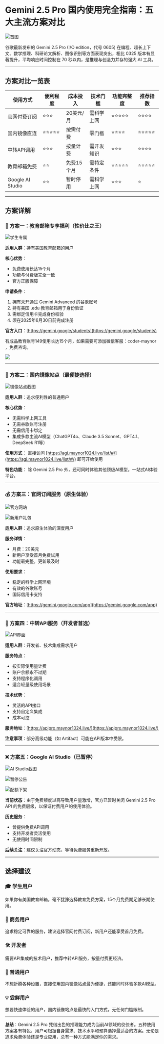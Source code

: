 # **Gemini 2.5 Pro 国内使用完全指南：五大主流方案对比**

![首图](https://restname.oss-cn-hangzhou.aliyuncs.com/202506161840056.jpeg)

谷歌最新发布的 Gemini 2.5 Pro (I/O edition，代号 0605) 在编程、超长上下文、数学推理、科研论文解析、图像识别等方面表现突出，相比 0325 版本有显著提升，平均响应时间控制在 70 秒以内，是推理与创造力并存的强大 AI 工具。

---

## **方案对比一览表**

| 使用方式             | 便利程度  | 成本投入   | 技术门槛  | 功能完整度 | 推荐指数  |
| ---------------- | ----- | ------ | ----- | ----- | ----- |
| 官网付费订阅           | ⭐⭐⭐   | 20美元/月 | 需科学上网 | ⭐⭐⭐⭐⭐ | ⭐⭐⭐⭐  |
| 国内镜像直连           | ⭐⭐⭐⭐⭐ | 按需付费   | 零门槛   | ⭐⭐⭐⭐  | ⭐⭐⭐⭐⭐ |
| 中转API调用          | ⭐⭐⭐   | 按量计费   | 需开发知识 | ⭐⭐⭐   | ⭐⭐⭐⭐  |
| 教育邮箱免费           | ⭐⭐    | 免费15个月 | 需特定条件 | ⭐⭐⭐⭐⭐ | ⭐⭐⭐⭐⭐ |
| Google AI Studio | ⭐⭐    | 暂时停用   | 需科学上网 | ⭐⭐⭐   | ⭐     |

---

## **方案详解**

### **🎯 方案一：教育邮箱专享福利（性价比之王）**

![学生专属](https://restname.oss-cn-hangzhou.aliyuncs.com/202506161840042.jpeg)

**适用人群**：持有美国教育邮箱的用户

**核心优势**：

* 免费使用长达15个月
* 功能与付费版完全一致
* 官方正版保障

**申请条件**：

1. 拥有未开通过 Gemini Advanced 的谷歌账号
2. 持有美国 .edu 教育邮箱用于身份验证
3. 需绑定信用卡完成身份校验
4. 须在2025年6月30日前完成注册

**官方入口**：[https://gemini.google/students](https://gemini.google/students)

有成品教育账号149使用长达15个月，如果需要可添加微信客服：coder-maynor ，免费咨询。

![](https://files.mdnice.com/user/21037/2bdc89d0-7537-413b-b6d5-1c159a306379.jpg)

---

### **🚀 方案二：国内镜像站点（最便捷选择）**

![镜像站点截图](https://restname.oss-cn-hangzhou.aliyuncs.com/202506161840045.jpeg)

**适用人群**：追求便利性的普通用户

**核心优势**：

* 无需科学上网工具
* 无需谷歌账号注册
* 无需信用卡绑定
* 集成多款主流AI模型（ChatGPT4o、Claude 3.5 Sonnet、GPT4.1、DeepSeek R1等）

**使用方式**：
直接访问 [https://agi.maynor1024.live/list/#/](https://agi.maynor1024.live/list/#/) 即可开始使用

**特色功能**：
除 Gemini 2.5 Pro 外，还可同时体验其他顶级AI模型，一站式AI体验平台。

---

### **💰 方案三：官网订阅服务（原生体验）**

![官方网站](https://restname.oss-cn-hangzhou.aliyuncs.com/202506161840027.jpeg)

![新用户礼包](https://restname.oss-cn-hangzhou.aliyuncs.com/202506161840034.jpeg)

**适用人群**：追求原生体验的深度用户

**服务详情**：

* 月费：20美元
* 新用户享受首月免费试用
* 功能最完整，更新最及时

**使用要求**：

* 稳定的科学上网环境
* 有效的谷歌账号
* 国际信用卡支持

**官方地址**：[https://gemini.google.com/app](https://gemini.google.com/app)

---

### **🔧 方案四：中转API服务（开发者首选）**

![API界面](https://restname.oss-cn-hangzhou.aliyuncs.com/202506161840084.png)

**适用人群**：开发者、技术集成需求用户

**服务特点**：

* 按实际使用量计费
* 账户余额永不过期
* 支持程序化调用
* 适合轻量级使用场景

**技术优势**：

* 灵活的API接口
* 支持自定义集成
* 成本可控

**服务地址**：[https://apipro.maynor1024.live/](https://apipro.maynor1024.live/)

**注意事项**：部分高级功能（如 Artifact）可能在API版本中受限。

---

### **❌ 方案五：Google AI Studio（已暂停）**

![AI Studio截图](https://restname.oss-cn-hangzhou.aliyuncs.com/202506161840795.jpeg)

![暂停公告](https://restname.oss-cn-hangzhou.aliyuncs.com/202506161840823.jpeg)

![配额下架](https://restname.oss-cn-hangzhou.aliyuncs.com/202506161840874.jpeg)

**当前状态**：由于免费额度过高导致用户量激增，官方已暂时关闭 Gemini 2.5 Pro API 的免费层级，以保证付费用户的使用体验。

**历史服务**：

* 曾提供免费API调用
* 支持开发者灵活使用
* 无使用时间限制

**后续关注**：建议关注官方动态，等待免费服务重新开放。

---

## **选择建议**

### **🎓 学生用户**

如果你有美国教育邮箱，毫不犹豫选择教育免费方案，15个月免费期足够长期使用。

### **🏢 商务用户**

追求稳定可靠的服务，建议选择官网付费订阅，新用户还能享受首月免费。

### **🛠️ 开发者**

需要API集成的技术用户，推荐中转API服务，按量付费更经济。

### **🌟 普通用户**

不想折腾各种设置，直接使用国内镜像站点最为便捷，还能同时体验多款AI模型。

### **💡 尝鲜用户**

想要快速体验的用户，国内镜像站点是最快的入门方式，无任何门槛限制。

---

**总结**：Gemini 2.5 Pro 凭借出色的推理能力成为当前AI领域的佼佼者。五种使用方案各有特色，用户可根据自身需求、技术水平和预算选择最适合的方案。无论是追求免费体验还是专业应用，总有一种方式能满足你的需求。
